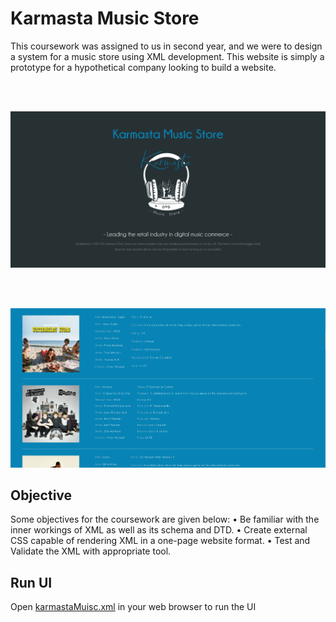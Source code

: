 
# Karmasta Music Store

  
This coursework was assigned to us in second year, and we were to design a system for a music store using XML development. This website is simply a prototype for a hypothetical company looking to build a website.
</br>

  
  

</br></br>

  

<p  align="center">

<img  src="./image/firstScreen.png">

</p>

  

<br/><br/>

  

<p  align="center">

<img  src="./image/secondScreen.png"/>

</p>

  
  
  
  
  

<a  name="about"></a>

## Objective

Some objectives for the coursework are given below:
• Be familiar with the inner workings of XML as well as its schema and DTD.
• Create external CSS capable of rendering XML in a one-page website format.
• Test and Validate the XML with appropriate tool.

  

<a  name="usage"></a>

## Run UI

Open [karmastaMuisc.xml](https://github.com/karmasta13/Academics/blob/main/Karmasta%20Music%20Store/karmastaMusic.xml) in your web browser to run the UI

  



